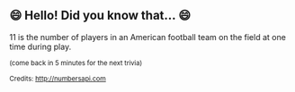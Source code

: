 ## 😄 Hello! Did you know that... 😄
11 is the number of players in an American football team on the field at one time during play.

<sup>(come back in 5 minutes for the next trivia)</sup>


<sup>Credits: http://numbersapi.com</sup>
